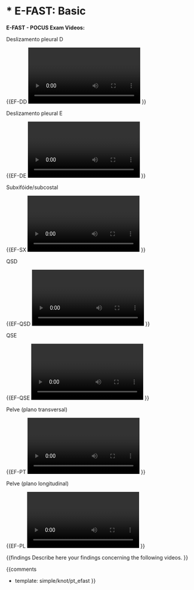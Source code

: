 # * E-FAST: Basic

**E-FAST - POCUS Exam Videos:**

Deslizamento pleural D

{{EF-DD
<video></video>
}}

Deslizamento pleural E

{{EF-DE
<video></video>
}}

Subxifóide/subcostal

{{EF-SX
<video></video>
}}

QSD

{{EF-QSD
<video></video>
}}

QSE

{{EF-QSE
<video></video>
}}

Pelve (plano transversal)

{{EF-PT
<video></video>
}}

Pelve (plano longitudinal)

{{EF-PL
<video></video>
}}

{{findings
Describe here your findings concerning the following videos.
}}

{{comments
* template: simple/knot/pt_efast
}}
